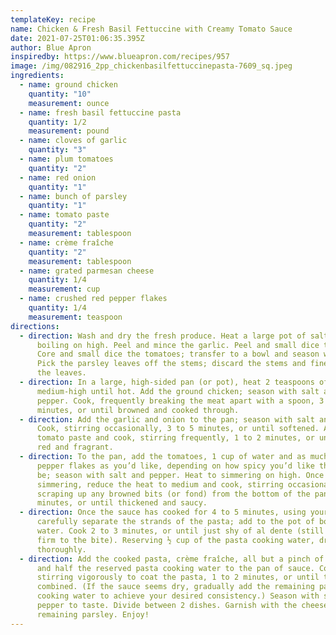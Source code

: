 ```yaml
---
templateKey: recipe
name: Chicken & Fresh Basil Fettuccine with Creamy Tomato Sauce
date: 2021-07-25T01:06:35.395Z
author: Blue Apron
inspiredby: https://www.blueapron.com/recipes/957
image: /img/082916_2pp_chickenbasilfettuccinepasta-7609_sq.jpeg
ingredients:
  - name: ground chicken
    quantity: "10"
    measurement: ounce
  - name: fresh basil fettuccine pasta
    quantity: 1/2
    measurement: pound
  - name: cloves of garlic
    quantity: "3"
  - name: plum tomatoes
    quantity: "2"
  - name: red onion
    quantity: "1"
  - name: bunch of parsley
    quantity: "1"
  - name: tomato paste
    quantity: "2"
    measurement: tablespoon
  - name: crème fraîche
    quantity: "2"
    measurement: tablespoon
  - name: grated parmesan cheese
    quantity: 1/4
    measurement: cup
  - name: crushed red pepper flakes
    quantity: 1/4
    measurement: teaspoon
directions:
  - direction: Wash and dry the fresh produce. Heat a large pot of salted water to
      boiling on high. Peel and mince the garlic. Peel and small dice the onion.
      Core and small dice the tomatoes; transfer to a bowl and season with salt.
      Pick the parsley leaves off the stems; discard the stems and finely chop
      the leaves.
  - direction: In a large, high-sided pan (or pot), heat 2 teaspoons of olive oil on
      medium-high until hot. Add the ground chicken; season with salt and
      pepper. Cook, frequently breaking the meat apart with a spoon, 3 to 4
      minutes, or until browned and cooked through.
  - direction: Add the garlic and onion to the pan; season with salt and pepper.
      Cook, stirring occasionally, 3 to 5 minutes, or until softened. Add the
      tomato paste and cook, stirring frequently, 1 to 2 minutes, or until dark
      red and fragrant.
  - direction: To the pan, add the tomatoes, 1 cup of water and as much of the red
      pepper flakes as you’d like, depending on how spicy you’d like the dish to
      be; season with salt and pepper. Heat to simmering on high. Once
      simmering, reduce the heat to medium and cook, stirring occasionally and
      scraping up any browned bits (or fond) from the bottom of the pan, 8 to 10
      minutes, or until thickened and saucy.
  - direction: Once the sauce has cooked for 4 to 5 minutes, using your hands,
      carefully separate the strands of the pasta; add to the pot of boiling
      water. Cook 2 to 3 minutes, or until just shy of al dente (still slightly
      firm to the bite). Reserving ½ cup of the pasta cooking water, drain
      thoroughly.
  - direction: Add the cooked pasta, crème fraîche, all but a pinch of the parsley
      and half the reserved pasta cooking water to the pan of sauce. Cook,
      stirring vigorously to coat the pasta, 1 to 2 minutes, or until thoroughly
      combined. (If the sauce seems dry, gradually add the remaining pasta
      cooking water to achieve your desired consistency.) Season with salt and
      pepper to taste. Divide between 2 dishes. Garnish with the cheese and
      remaining parsley. Enjoy!
---
```

